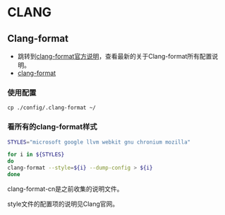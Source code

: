 # CLANG

## Clang-format

- 跳转到[clang-format官方说明]，查看最新的关于Clang-format所有配置说明。
- [clang-format](./clang-format/Clang-Format.html)

### 使用配置

`cp ./config/.clang-format ~/`

### 看所有的clang-format样式

```bash
STYLES="microsoft google llvm webkit gnu chronium mozilla"

for i in ${STYLES}
do
clang-format --style=${i} --dump-config > ${i}
done

```

clang-format-cn是之前收集的说明文件。

style文件的配置项的说明见Clang官网。

[clang-format官方说明]:https://clang.llvm.org/docs/ClangFormatStyleOptions.html
